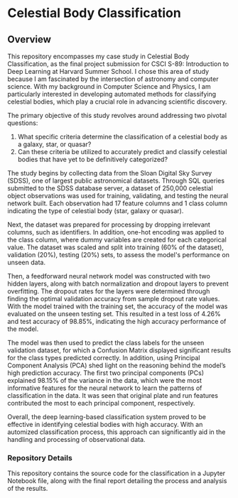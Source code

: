 # Celestial Body Classification

## Overview
This repository encompasses my case study in Celestial Body Classification, as the final project submission for CSCI S-89: Introduction to Deep Learning at Harvard Summer School. I chose this area of study because I am fascinated by the intersection of astronomy and computer science. With my background in Computer Science and Physics, I am particularly interested in developing automated methods for classifying celestial bodies, which play a crucial role in advancing scientific discovery.

The primary objective of this study revolves around addressing two pivotal questions:
  1. What specific criteria determine the classification of a celestial body as a galaxy, star, or quasar?
  2. Can these criteria be utilized to accurately predict and classify celestial bodies that have yet to be definitively categorized?

   
The study begins by collecting data from the Sloan Digital Sky Survey (SDSS), one of largest public astronomical datasets. Through SQL queries submitted to the SDSS database server, a dataset of 250,000 celestial object observations was used for training, validating, and testing the neural network built. Each observation had 17 feature columns and 1 class column indicating the type of celestial body (star, galaxy or quasar).

Next, the dataset was prepared for processing by dropping irrelevant columns, such as identifiers. In addition, one-hot encoding was applied to the class column, where dummy variables are created for each categorical value. The dataset was scaled and split into training (60% of the dataset), validation (20%), testing (20%) sets, to assess the model's performance on unseen data.

Then, a feedforward neural network model was constructed with two hidden layers, along with batch normalization and dropout layers to prevent overfitting. The dropout rates for the layers were determined through finding the optimal validation accuracy from sample dropout rate values. With the model trained with the training set, the accuracy of the model was evaluated on the unseen testing set. This resulted in a test loss of 4.26% and test accuracy of 98.85%, indicating the high accuracy performance of the model.

The model was then used to predict the class labels for the unseen validation dataset, for which a Confusion Matrix displayed significant results for the class types predicted correctly. In addition, using Principal Component Analysis (PCA) shed light on the reasoning behind the model’s high prediction accuracy. The first two principal components (PCs) explained 98.15% of the variance in the data, which were the most informative features for the neural network to learn the patterns of classification in the data. It was seen that original plate and run features contributed the most to each principal component, respectively.

Overall, the deep learning-based classification system proved to be effective in identifying celestial bodies with high accuracy. With an automized classification process, this approach can significantly aid in the handling and processing of observational data.

### Repository Details
This repository contains the source code for the classification in a Jupyter Notebook file, along with the final report detailing the process and analysis of the results.
